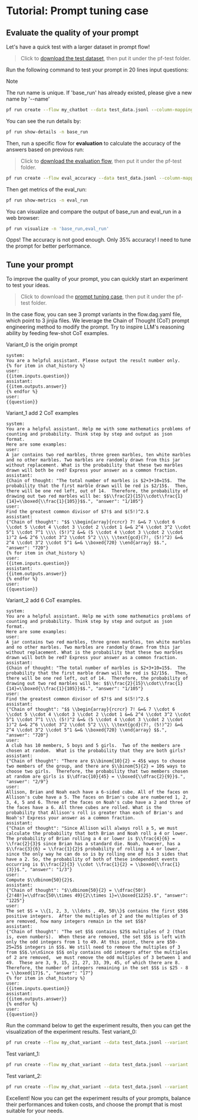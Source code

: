 # Tutorial: Prompt tuning case

## Evaluate the quality of your prompt
Let's have a quick test with a larger dataset in prompt flow! 

> Click to [download the test dataset](./test_data.jsonl), then put it under the pf-test folder.

Run the following command to test your prompt in 20 lines input questions:
> [!Note]
> The run name is unique. If 'base_run' has already existed, please give a new name by '--name' 

```sh
pf run create --flow my_chatbot --data test_data.jsonl --column-mapping question='${data.question}' chat_history=[] --name base_run --stream
```

You can see the run details by:
```sh
pf run show-details -n base_run
```

Then, run a specific flow for **evaluation** to calculate the accuracy of the answers based on previous run:

> Click to [download the evaluation flow](./src/eval_accuracy.zip), then put it under the pf-test folder.

```sh
pf run create --flow eval_accuracy --data test_data.jsonl --column-mapping groundtruth='${data.answer}' prediction='${run.outputs.answer}' --run base_run --name eval_run --stream
```

Then get metrics of the eval_run:
```sh
pf run show-metrics -n eval_run
```

You can visualize and compare the output of base_run and eval_run in a web browser:

```sh
pf run visualize -n 'base_run,eval_run'
```


Opps! The accuracy is not good enough. Only 35% accuracy! I need to tune the prompt for better performance.

## Tune your prompt 

To improve the quality of your prompt, you can quickly start an experiment to test your ideas.

> Click to download the [prompt tuning case](./src/my_chat_variant.zip), then put it under the pf-test folder.

In the case flow, you can see 3 prompt variants in the flow.dag.yaml file, which point to 3 jinjia files. We leverage the Chain of Thought (CoT) prompt engineering method to modify the prompt. Try to inspire LLM's reasoning ability by feeding few-shot CoT examples. 

Variant_0 is the origin prompt
```
system:
You are a helpful assistant. Please output the result number only.
{% for item in chat_history %}
user:
{{item.inputs.question}}
assistant:
{{item.outputs.answer}}
{% endfor %}
user:
{{question}}
```
Variant_1 add 2 CoT examples
```
system:
You are a helpful assistant. Help me with some mathematics problems of counting and probability. Think step by step and output as json format.
Here are some examples:
user:
A jar contains two red marbles, three green marbles, ten white marbles and no other marbles. Two marbles are randomly drawn from this jar without replacement. What is the probability that these two marbles drawn will both be red? Express your answer as a common fraction.
assistant:
{Chain of thought: "The total number of marbles is $2+3+10=15$.  The probability that the first marble drawn will be red is $2/15$.  Then, there will be one red left, out of 14.  Therefore, the probability of drawing out two red marbles will be: $$\\frac{2}{15}\\cdot\\frac{1}{14}=\\boxed{\\frac{1}{105}}$$.", "answer": "1/105"}
user:
Find the greatest common divisor of $7!$ and $(5!)^2.$
assistant:
{"Chain of thought": "$$ \\begin{array}{rcrcr} 7! &=& 7 \\cdot 6 \\cdot 5 \\cdot 4 \\cdot 3 \\cdot 2 \\cdot 1 &=& 2^4 \\cdot 3^2 \\cdot 5^1 \\cdot 7^1 \\\\ (5!)^2 &=& (5 \\cdot 4 \\cdot 3 \\cdot 2 \\cdot 1)^2 &=& 2^6 \\cdot 3^2 \\cdot 5^2 \\\\ \\text{gcd}(7!, (5!)^2) &=& 2^4 \\cdot 3^2 \\cdot 5^1 &=& \\boxed{720} \\end{array} $$.", "answer": "720"}
{% for item in chat_history %}
user:
{{item.inputs.question}}
assistant:
{{item.outputs.answer}}
{% endfor %}
user:
{{question}}
```

Variant_2 add 6 CoT examples.
```
system:
You are a helpful assistant. Help me with some mathematics problems of counting and probability. Think step by step and output as json format.
Here are some examples:
user:
A jar contains two red marbles, three green marbles, ten white marbles and no other marbles. Two marbles are randomly drawn from this jar without replacement. What is the probability that these two marbles drawn will both be red? Express your answer as a common fraction.
assistant:
{Chain of thought: "The total number of marbles is $2+3+10=15$.  The probability that the first marble drawn will be red is $2/15$.  Then, there will be one red left, out of 14.  Therefore, the probability of drawing out two red marbles will be: $$\\frac{2}{15}\\cdot\\frac{1}{14}=\\boxed{\\frac{1}{105}}$$.", "answer": "1/105"}
user:
Find the greatest common divisor of $7!$ and $(5!)^2.$
assistant:
{"Chain of thought": "$$ \\begin{array}{rcrcr} 7! &=& 7 \\cdot 6 \\cdot 5 \\cdot 4 \\cdot 3 \\cdot 2 \\cdot 1 &=& 2^4 \\cdot 3^2 \\cdot 5^1 \\cdot 7^1 \\\\ (5!)^2 &=& (5 \\cdot 4 \\cdot 3 \\cdot 2 \\cdot 1)^2 &=& 2^6 \\cdot 3^2 \\cdot 5^2 \\\\ \\text{gcd}(7!, (5!)^2) &=& 2^4 \\cdot 3^2 \\cdot 5^1 &=& \\boxed{720} \\end{array} $$.", "answer": "720"}
user:
A club has 10 members, 5 boys and 5 girls.  Two of the members are chosen at random.  What is the probability that they are both girls?
assistant:
{"Chain of thought": "There are $\\binom{10}{2} = 45$ ways to choose two members of the group, and there are $\\binom{5}{2} = 10$ ways to choose two girls.  Therefore, the probability that two members chosen at random are girls is $\\dfrac{10}{45} = \\boxed{\\dfrac{2}{9}}$.", "answer": "2/9"}
user:
Allison, Brian and Noah each have a 6-sided cube. All of the faces on Allison's cube have a 5. The faces on Brian's cube are numbered 1, 2, 3, 4, 5 and 6. Three of the faces on Noah's cube have a 2 and three of the faces have a 6. All three cubes are rolled. What is the probability that Allison's roll is greater than each of Brian's and Noah's? Express your answer as a common fraction.
assistant:
{"Chain of thought": "Since Allison will always roll a 5, we must calculate the probability that both Brian and Noah roll a 4 or lower. The probability of Brian rolling a 4 or lower is $\\frac{4}{6} = \\frac{2}{3}$ since Brian has a standard die. Noah, however, has a $\\frac{3}{6} = \\frac{1}{2}$ probability of rolling a 4 or lower, since the only way he can do so is by rolling one of his 3 sides that have a 2. So, the probability of both of these independent events occurring is $\\frac{2}{3} \\cdot \\frac{1}{2} = \\boxed{\\frac{1}{3}}$.", "answer": "1/3"}
user:
Compute $\\dbinom{50}{2}$.
assistant:
{"Chain of thought": "$\\dbinom{50}{2} = \\dfrac{50!}{2!48!}=\\dfrac{50\\times 49}{2\\times 1}=\\boxed{1225}.$", "answer": "1225"}
user:
The set $S = \\{1, 2, 3, \\ldots , 49, 50\\}$ contains the first $50$ positive integers.  After the multiples of 2 and the multiples of 3 are removed, how many integers remain in the set $S$?
assistant:
{"Chain of thought": "The set $S$ contains $25$ multiples of 2 (that is, even numbers).  When these are removed, the set $S$ is left with only the odd integers from 1 to 49. At this point, there are $50-25=25$ integers in $S$. We still need to remove the multiples of 3 from $S$.\n\nSince $S$ only contains odd integers after the multiples of 2 are removed,  we must remove the odd multiples of 3 between 1 and 49.  These are 3, 9, 15, 21, 27, 33, 39, 45, of which there are 8.  Therefore, the number of integers remaining in the set $S$ is $25 - 8 = \\boxed{17}$.", "answer": "17"}
{% for item in chat_history %}
user:
{{item.inputs.question}}
assistant:
{{item.outputs.answer}}
{% endfor %}
user:
{{question}}
```

Run the command below to get the experiment results, then you can get the visualization of the experiment results.
Test variant_0:
```sh
pf run create --flow my_chat_variant --data test_data.jsonl --variant '${chat.variant_0}' --stream --name my_first_variant_run
```
Test variant_1:
```sh
pf run create --flow my_chat_variant --data test_data.jsonl --variant '${chat.variant_1}' --stream --name my_first_variant_run
```
Test variant_2:
```sh
pf run create --flow my_chat_variant --data test_data.jsonl --variant '${chat.variant_2}' --stream --name my_first_variant_run
```

Excellent! Now you can get the experiment results of your prompts, balance their performances and token costs, and choose the prompt that is most suitable for your needs.